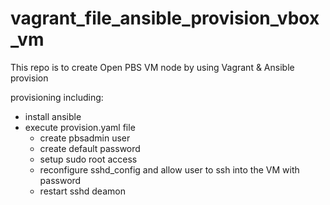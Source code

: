 # vagrant_file_ansible_provision_vbox_vm

This repo is to create Open PBS VM node by using Vagrant & Ansible provision

provisioning including:
  - install ansible
  - execute provision.yaml file
    - create pbsadmin user
    - create default password
    - setup sudo root access
    - reconfigure sshd_config and allow user to ssh into the VM with password
    - restart sshd deamon

